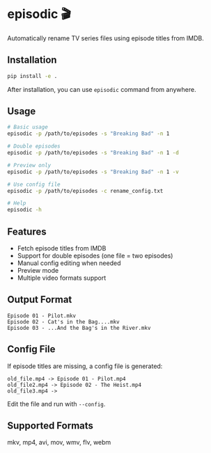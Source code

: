 # episodic 🎬

Automatically rename TV series files using episode titles from IMDB.

## Installation

```bash
pip install -e .
```

After installation, you can use `episodic` command from anywhere.

## Usage

```bash
# Basic usage
episodic -p /path/to/episodes -s "Breaking Bad" -n 1

# Double episodes
episodic -p /path/to/episodes -s "Breaking Bad" -n 1 -d

# Preview only
episodic -p /path/to/episodes -s "Breaking Bad" -n 1 -v

# Use config file
episodic -p /path/to/episodes -c rename_config.txt

# Help
episodic -h
```

## Features

- Fetch episode titles from IMDB
- Support for double episodes (one file = two episodes)
- Manual config editing when needed
- Preview mode
- Multiple video formats support

## Output Format

```
Episode 01 - Pilot.mkv
Episode 02 - Cat's in the Bag....mkv
Episode 03 - ...And the Bag's in the River.mkv
```

## Config File

If episode titles are missing, a config file is generated:

```
old_file.mp4 -> Episode 01 - Pilot.mp4
old_file2.mp4 -> Episode 02 - The Heist.mp4
old_file3.mp4 ->
```

Edit the file and run with `--config`.

## Supported Formats

mkv, mp4, avi, mov, wmv, flv, webm